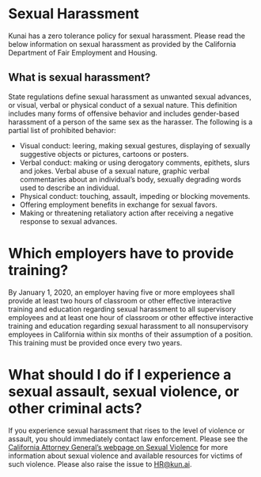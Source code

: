 # Sexual Harassment

Kunai has a zero tolerance policy for sexual harassment. Please read the below information on sexual harassment as provided by the California Department of Fair Employment and Housing.

## What is sexual harassment?

State regulations define sexual harassment as unwanted sexual advances, or visual, verbal or physical conduct of a sexual nature. This definition includes many forms of offensive behavior and includes gender-based harassment of a person of the same sex as the harasser. The following is a partial list of prohibited behavior:

- Visual conduct: leering, making sexual gestures, displaying of sexually suggestive objects or pictures, cartoons or posters.
- Verbal conduct: making or using derogatory comments, epithets, slurs and jokes. Verbal abuse of a sexual nature, graphic verbal commentaries about an individual’s body, sexually degrading words used to describe an individual.
- Physical conduct: touching, assault, impeding or blocking movements.
- Offering employment benefits in exchange for sexual favors.
- Making or threatening retaliatory action after receiving a negative response to sexual advances.

# Which employers have to provide training?

By January 1, 2020, an employer having five or more employees shall provide at least two hours of classroom or other effective interactive training and education regarding sexual harassment to all supervisory employees and at least one hour of classroom or other effective interactive training and education regarding sexual harassment to all nonsupervisory employees in California within six months of their assumption of a position. This training must be provided once every two years.

# What should I do if I experience a sexual assault, sexual violence, or other criminal acts?

If you experience sexual harassment that rises to the level of violence or assault, you should immediately contact law enforcement. Please see the [California Attorney General’s webpage on Sexual Violence](https://oag.ca.gov/workplace-sexual-harassment) for more information about sexual violence and available resources for victims of such violence. Please also raise the issue to HR@kun.ai.
